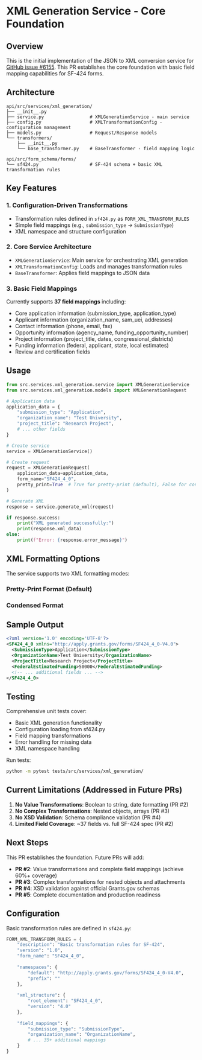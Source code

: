 # XML Generation Service - Core Foundation

## Overview

This is the initial implementation of the JSON to XML conversion service for [GitHub issue #6155](https://github.com/HHS/simpler-grants-gov/issues/6155). This PR establishes the core foundation with basic field mapping capabilities for SF-424 forms.

## Architecture

```
api/src/services/xml_generation/
├── __init__.py
├── service.py                 # XMLGenerationService - main service
├── config.py                  # XMLTransformationConfig - configuration management
├── models.py                  # Request/Response models
└── transformers/
    ├── __init__.py
    └── base_transformer.py    # BaseTransformer - field mapping logic

api/src/form_schema/forms/
└── sf424.py                   # SF-424 schema + basic XML transformation rules
```

## Key Features

### 1. Configuration-Driven Transformations
- Transformation rules defined in `sf424.py` as `FORM_XML_TRANSFORM_RULES`
- Simple field mappings (e.g., `submission_type` → `SubmissionType`)
- XML namespace and structure configuration

### 2. Core Service Architecture
- `XMLGenerationService`: Main service for orchestrating XML generation
- `XMLTransformationConfig`: Loads and manages transformation rules
- `BaseTransformer`: Applies field mappings to JSON data

### 3. Basic Field Mappings
Currently supports **37 field mappings** including:
- Core application information (submission_type, application_type)
- Applicant information (organization_name, sam_uei, addresses)
- Contact information (phone, email, fax)
- Opportunity information (agency_name, funding_opportunity_number)
- Project information (project_title, dates, congressional_districts)
- Funding information (federal, applicant, state, local estimates)
- Review and certification fields

## Usage

```python
from src.services.xml_generation.service import XMLGenerationService
from src.services.xml_generation.models import XMLGenerationRequest

# Application data
application_data = {
    "submission_type": "Application",
    "organization_name": "Test University", 
    "project_title": "Research Project",
    # ... other fields
}

# Create service
service = XMLGenerationService()

# Create request
request = XMLGenerationRequest(
    application_data=application_data,
    form_name="SF424_4_0",
    pretty_print=True  # True for pretty-print (default), False for condensed
)

# Generate XML
response = service.generate_xml(request)

if response.success:
    print("XML generated successfully:")
    print(response.xml_data)
else:
    print(f"Error: {response.error_message}")
```

## XML Formatting Options

The service supports two XML formatting modes:

### Pretty-Print Format (Default)
### Condensed Format

## Sample Output

```xml
<?xml version='1.0' encoding='UTF-8'?>
<SF424_4_0 xmlns="http://apply.grants.gov/forms/SF424_4_0-V4.0">
  <SubmissionType>Application</SubmissionType>
  <OrganizationName>Test University</OrganizationName>
  <ProjectTitle>Research Project</ProjectTitle>
  <FederalEstimatedFunding>50000</FederalEstimatedFunding>
  <!-- ... additional fields ... -->
</SF424_4_0>
```

## Testing

Comprehensive unit tests cover:
- Basic XML generation functionality
- Configuration loading from sf424.py
- Field mapping transformations
- Error handling for missing data
- XML namespace handling

Run tests:
```bash
python -m pytest tests/src/services/xml_generation/
```

## Current Limitations (Addressed in Future PRs)

1. **No Value Transformations**: Boolean to string, date formatting (PR #2)
2. **No Complex Transformations**: Nested objects, arrays (PR #3)
3. **No XSD Validation**: Schema compliance validation (PR #4)
4. **Limited Field Coverage**: ~37 fields vs. full SF-424 spec (PR #2)

## Next Steps

This PR establishes the foundation. Future PRs will add:
- **PR #2**: Value transformations and complete field mappings (achieve 60%+ coverage)
- **PR #3**: Complex transformations for nested objects and attachments
- **PR #4**: XSD validation against official Grants.gov schemas
- **PR #5**: Complete documentation and production readiness

## Configuration

Basic transformation rules are defined in `sf424.py`:

```python
FORM_XML_TRANSFORM_RULES = {
    "description": "Basic transformation rules for SF-424",
    "version": "1.0",
    "form_name": "SF424_4_0",
    
    "namespaces": {
        "default": "http://apply.grants.gov/forms/SF424_4_0-V4.0",
        "prefix": ""
    },
    
    "xml_structure": {
        "root_element": "SF424_4_0",
        "version": "4.0"
    },
    
    "field_mappings": {
        "submission_type": "SubmissionType",
        "organization_name": "OrganizationName",
        # ... 35+ additional mappings
    }
}
```
